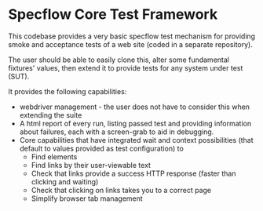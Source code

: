 # Specflow Core Test Framework
This codebase provides a very basic specflow test mechanism for providing smoke and acceptance tests of a web site (coded in a separate repository).

The user should be able to easily clone this, alter some fundamental fixtures' values, then extend it to provide tests for any system under test (SUT).

It provides the following capabilities:
* webdriver management - the user does not have to consider this when extending the suite 
* A html report of every run, listing passed test and providing information about failures, each with a screen-grab to aid in debugging.
* Core capabilities that have integrated wait and context possibilities (that default to values provided as test configuration) to
  * Find elements
  * Find links by their user-viewable text
  * Check that links provide a success HTTP response (faster than clicking and waiting)
  * Check that clicking on links takes you to a correct page
  * Simplify browser tab management

